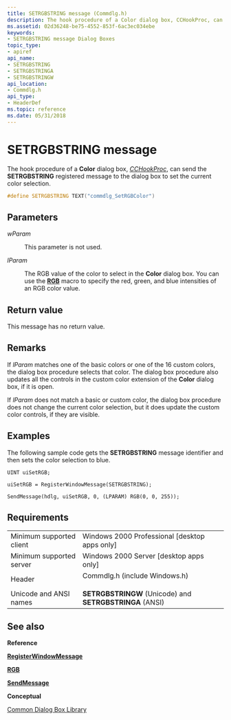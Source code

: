 ```yaml
---
title: SETRGBSTRING message (Commdlg.h)
description: The hook procedure of a Color dialog box, CCHookProc, can send the SETRGBSTRING registered message to the dialog box to set the current color selection.
ms.assetid: 02d36248-be75-4552-853f-6ac3ec034ebe
keywords:
- SETRGBSTRING message Dialog Boxes
topic_type:
- apiref
api_name:
- SETRGBSTRING
- SETRGBSTRINGA
- SETRGBSTRINGW
api_location:
- Commdlg.h
api_type:
- HeaderDef
ms.topic: reference
ms.date: 05/31/2018
---
```


# SETRGBSTRING message

The hook procedure of a **Color** dialog box, [*CCHookProc*](https://msdn.microsoft.com/en-us/library/ms646908(v=VS.85).aspx), can send the **SETRGBSTRING** registered message to the dialog box to set the current color selection.


```C++
#define SETRGBSTRING TEXT("commdlg_SetRGBColor")
```



## Parameters

<dl> <dt>

*wParam* 
</dt> <dd>

This parameter is not used.

</dd> <dt>

*lParam* 
</dt> <dd>

The RGB value of the color to select in the **Color** dialog box. You can use the [**RGB**](https://docs.microsoft.com/windows/desktop/api/wingdi/nf-wingdi-rgb) macro to specify the red, green, and blue intensities of an RGB color value.

</dd> </dl>

## Return value

This message has no return value.

## Remarks

If *lParam* matches one of the basic colors or one of the 16 custom colors, the dialog box procedure selects that color. The dialog box procedure also updates all the controls in the custom color extension of the **Color** dialog box, if it is open.

If *lParam* does not match a basic or custom color, the dialog box procedure does not change the current color selection, but it does update the custom color controls, if they are visible.

## Examples

The following sample code gets the **SETRGBSTRING** message identifier and then sets the color selection to blue.


```
UINT uiSetRGB;

uiSetRGB = RegisterWindowMessage(SETRGBSTRING);

SendMessage(hdlg, uiSetRGB, 0, (LPARAM) RGB(0, 0, 255)); 
```



## Requirements



|                                     |                                                                                                          |
|-------------------------------------|----------------------------------------------------------------------------------------------------------|
| Minimum supported client<br/> | Windows 2000 Professional \[desktop apps only\]<br/>                                               |
| Minimum supported server<br/> | Windows 2000 Server \[desktop apps only\]<br/>                                                     |
| Header<br/>                   | <dl> <dt>Commdlg.h (include Windows.h)</dt> </dl> |
| Unicode and ANSI names<br/>   | **SETRGBSTRINGW** (Unicode) and **SETRGBSTRINGA** (ANSI)<br/>                                      |



## See also

<dl> <dt>

**Reference**
</dt> <dt>

[**RegisterWindowMessage**](https://docs.microsoft.com/windows/desktop/api/winuser/nf-winuser-registerwindowmessagea)
</dt> <dt>

[**RGB**](https://docs.microsoft.com/windows/desktop/api/wingdi/nf-wingdi-rgb)
</dt> <dt>

[**SendMessage**](https://docs.microsoft.com/windows/desktop/api/winuser/nf-winuser-sendmessage)
</dt> <dt>

**Conceptual**
</dt> <dt>

[Common Dialog Box Library](common-dialog-box-library.md)
</dt> </dl>

 

 





